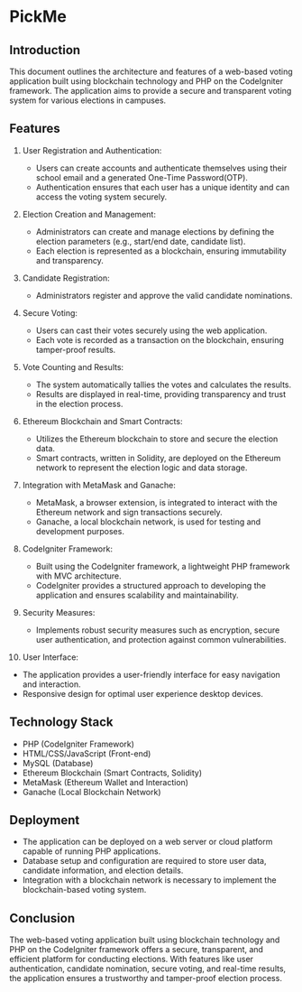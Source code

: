 # PickMe

## Introduction
This document outlines the architecture and features of a web-based voting application built using blockchain technology and PHP on the CodeIgniter framework. The application aims to provide a secure and transparent voting system for various elections in campuses.

## Features
1. User Registration and Authentication:
   - Users can create accounts and authenticate themselves using their school email and a generated One-Time Password(OTP).
   - Authentication ensures that each user has a unique identity and can access the voting system securely.

2. Election Creation and Management:
   - Administrators can create and manage elections by defining the election parameters (e.g., start/end date, candidate list).
   - Each election is represented as a blockchain, ensuring immutability and transparency.

3. Candidate Registration:
   - Administrators register and approve the valid candidate nominations.

4. Secure Voting:
   - Users can cast their votes securely using the web application.
   - Each vote is recorded as a transaction on the blockchain, ensuring tamper-proof results.

5. Vote Counting and Results:
   - The system automatically tallies the votes and calculates the results.
   - Results are displayed in real-time, providing transparency and trust in the election process.

6. Ethereum Blockchain and Smart Contracts:
   - Utilizes the Ethereum blockchain to store and secure the election data.
   - Smart contracts, written in Solidity, are deployed on the Ethereum network to represent the election logic and data storage.

7. Integration with MetaMask and Ganache:
   - MetaMask, a browser extension, is integrated to interact with the Ethereum network and sign transactions securely.
   - Ganache, a local blockchain network, is used for testing and development purposes.

8. CodeIgniter Framework:
   - Built using the CodeIgniter framework, a lightweight PHP framework with MVC architecture.
   - CodeIgniter provides a structured approach to developing the application and ensures scalability and maintainability.

9. Security Measures:
   - Implements robust security measures such as encryption, secure user authentication, and protection against common vulnerabilities.

10. User Interface:
   - The application provides a user-friendly interface for easy navigation and interaction.
   - Responsive design for optimal user experience desktop devices.

## Technology Stack
- PHP (CodeIgniter Framework)
- HTML/CSS/JavaScript (Front-end)
- MySQL (Database)
- Ethereum Blockchain (Smart Contracts, Solidity)
- MetaMask (Ethereum Wallet and Interaction)
- Ganache (Local Blockchain Network)

## Deployment
- The application can be deployed on a web server or cloud platform capable of running PHP applications.
- Database setup and configuration are required to store user data, candidate information, and election details.
- Integration with a blockchain network is necessary to implement the blockchain-based voting system.

## Conclusion
The web-based voting application built using blockchain technology and PHP on the CodeIgniter framework offers a secure, transparent, and efficient platform for conducting elections. With features like user authentication, candidate nomination, secure voting, and real-time results, the application ensures a trustworthy and tamper-proof election process.
